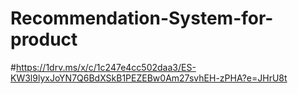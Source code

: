 # Recommendation-System-for-product
#https://1drv.ms/x/c/1c247e4cc502daa3/ES-KW3l9lyxJoYN7Q6BdXSkB1PEZEBw0Am27svhEH-zPHA?e=JHrU8t
